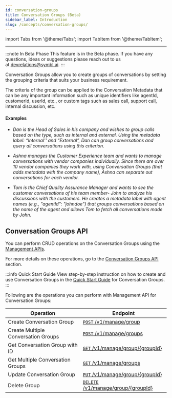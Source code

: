 ```yaml
---
id: conversation-groups
title: Conversation Groups (Beta)
sidebar_label: Introduction
slug: /concepts/conversation-groups/
---
```


import Tabs from '@theme/Tabs';
import TabItem from '@theme/TabItem';

---

:::note In Beta Phase
This feature is in the Beta phase. If you have any questions, ideas or suggestions please reach out to us at devrelations@symbl.ai.
:::

Conversation Groups allow you to create groups of conversations by setting the grouping criteria that suits your business requirement.

The criteria of the group can be applied to the Conversation Metadata that can be any important information such as unique identifiers like agentId, customerId, userId, etc., or custom tags such as sales call, support call, internal discussion, etc. 

#### Examples

- *Dan is the Head of Sales in his company and wishes to group calls based on the type, such as internal and external. Using the metadata label: “Internal'' and “External”, Dan can group conversations and query all conversations using this criterion.*

- *Ashna manages the Customer Experience team and wants to manage conversations with vendor companies individually. Since there are over 10 vendor companies they work with, using Conversation Groups (that adds metadata with the company name), Ashna can separate out conversations for each vendor.*


- *Tom is the Chief Quality Assurance Manager and wants to see the customer conversations of his team member- John to analyze his discussions with the customers. He creates a metadata label with agent names (e.g., "agentId": "johndoe") that groups conversations based on the name of the agent and allows Tom to fetch all conversations made by John.*


## Conversation Groups API

You can perform CRUD operations on the Conversation Groups using the [Management APIs](/docs/management-api/introduction). 

For more details on these operations, go to the [Conversation Groups API](/docs/management-api/conversation-groups/create-conversation-groups) section.  

:::info Quick Start Guide
View step-by-step instruction on how to create and use Conversation Groups in the [Quick Start Guide](/docs/management-api/conversation-groups/conversation-groups-intro#quick-start-guide) for Conversation Groups. 
:::

Following are the operations you can perform with Management API for Conversation Groups:

| Operation | Endpoint | 
|--------|----------|
Create Conversation Group | [`POST` /v1/manage/group](/docs/management-api/conversation-groups/create-conversation-groups) |
Create Multiple Conversation Groups | [`POST` /v1/manage/groups](/docs/management-api/conversation-groups/create-conversation-groups#creating-multiple-conversation-groups) |
Get Conversation Group with ID | [`GET` /v1/manage/group/{groupId}](/docs/management-api/conversation-groups/get-conversation-groups) | 
Get Multiple Conversation Groups | [`GET` /v1/manage/groups](/docs/management-api/conversation-groups/get-conversation-groups#get-multiple-conversation-groups) |
Update Conversation Group | [`PUT` /v1/manage/group/{groupId}](/docs/management-api/conversation-groups/put-conversation-groups) | 
Delete Group | [`DELETE` /v1/manage/group/{groupId}](/docs/management-api/conversation-groups/delete-conversation-groups) |
